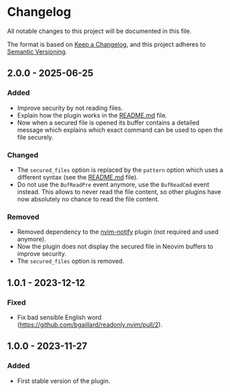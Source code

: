 # Changelog

All notable changes to this project will be documented in this file.

The format is based on [Keep a Changelog](https://keepachangelog.com/en/1.0.0/), and this project adheres to [Semantic Versioning](https://semver.org/spec/v2.0.0.html).

## 2.0.0 - 2025-06-25

### Added

- Improve security by not reading files.
- Explain how the plugin works in the [README.md](/README.md) file.
- Now when a secured file is opened its buffer contains a detailed message which explains which exact command can be used to open the file securely.

### Changed

- The `secured_files` option is replaced by the `pattern` option which uses a different syntax (see the [README.md](/README.md) file).
- Do not use the `BufReadPre` event anymore, use the `BufReadCmd` event instead. This allows to never read the file content, so other plugins have now absolutely no chance to read the file content.

### Removed

- Removed dependency to the [nvim-notify](https://github.com/rcarriga/nvim-notify) plugin (not required and used anymore).
- Now the plugin does not display the secured file in Neovim buffers to improve security.
- The `secured_files` option is removed.

## 1.0.1 - 2023-12-12

### Fixed

- Fix bad sensible English word (https://github.com/bgaillard/readonly.nvim/pull/2).

## 1.0.0 - 2023-11-27

### Added

- First stable version of the plugin.

